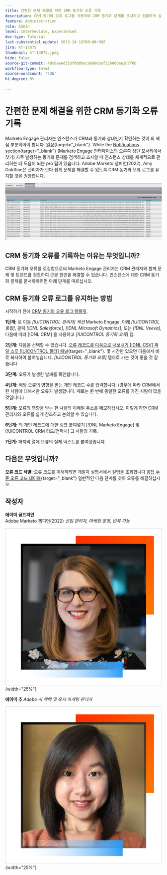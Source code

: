 ```yaml
---
title: 간편한 문제 해결을 위한 CRM 동기화 오류 기록
description: CRM 동기화 오류 로그를 사용하여 CRM 동기화 문제를 조사하고 원활하게 실행하는 방법에 대해 알아봅니다.
feature: Administration
role: Admin
level: Intermediate, Experienced
doc-type: Tutorial
last-substantial-update: 2023-10-16T00:00:00Z
jira: KT-13875
thumbnail: KT-13875.jpeg
hide: false
source-git-commit: 4dc6aeed353fdd8bac960603af22b060ae2d7f00
workflow-type: tm+mt
source-wordcount: '436'
ht-degree: 0%

---
```



# 간편한 문제 해결을 위한 CRM 동기화 오류 기록

Marketo Engage 관리자는 인스턴스가 CRM과 동기화 상태인지 확인하는 것이 의 핵심 부분이어야 합니다. [일상](https://nation.marketo.com/t5/champion-program-blogs/my-marketo-morning-routine-tips-for-driving-marketing-operation/ba-p/247508){target="_blank"}. While the [Notifications section](https://experienceleague.adobe.com/docs/marketo/using/product-docs/core-marketo-concepts/miscellaneous/notification-types.html){target="_blank"} (Marketo Engage 인터페이스의 오른쪽 상단 모서리에서 찾기) 자주 발생하는 동기화 문제를 검색하고 조사할 때 인스턴스 상태를 체계적으로 관리하는 데 도움이 되는 pro 팁이 있습니다.  Adobe Marketo 챔피언(2022), Amy Goldfine은 관리자가 보다 쉽게 문제를 해결할 수 있도록 CRM 동기화 오류 로그를 유지할 것을 권장합니다.

![동기화 오류 탭의 스크린샷](/help/tutorial-inherited-instance/_assets/Marketo_Engage_Admin_Salesforce_Sync_Errors_Tab.png)

## CRM 동기화 오류를 기록하는 이유는 무엇입니까?

CRM 동기화 오류를 로깅함으로써 Marketo Engage 관리자는 CRM 관리자와 함께 문제 및 트렌드를 검토하여 근본 원인을 해결할 수 있습니다. 인스턴스에 대한 CRM 동기화 문제를 문서화하려면 아래 단계를 따르십시오.

## CRM 동기화 오류 로그를 유지하는 방법

시작하기 전에 [CRM 동기화 오류 로그 템플릿](/help/tutorial-inherited-instance/_assets/downloads/Adobe-Marketo-Engage_CRM-Sync-Error-Log-Template.xlsx).

**1단계:** 로 이동 *[!UICONTROL 관리자] 섹션* Marketo Engage. 아래 *[!UICONTROL 통합]*, 클릭 *[!DNL Salesforce]*, *[!DNL Microsoft Dynamics]*, 또는 *[!DNL Veeva]*, 다음에 따라 [!DNL CRM] 을 사용하고 *[!UICONTROL 동기화 오류]* 탭.

**2단계:** 다음을 선택할 수 있습니다. [오류 레코드를 다음으로 내보내기 [!DNL CSV] 파일 스루 [!UICONTROL 필터] 패널](https://experienceleague.adobe.com/docs/marketo/using/product-docs/crm-sync/salesforce-sync/salesforce-sync-errors.html#filter-sync-errors){target="_blank"}. 몇 시간만 있으면 다음에서 바로 복사하여 붙여넣습니다. *[!UICONTROL 동기화 오류]* 탭으로 가는 것이 좋을 것 같습니다

**3단계:** 오류가 발생한 날짜를 확인합니다.

**4단계:** 해당 오류의 영향을 받는 개인 레코드 수를 입력합니다. (경우에 따라 CRM에서 한 사람에 대해서만 오류가 발생합니다. 때로는 한 번에 동일한 오류를 가진 사람이 많을 것입니다.)

**5단계:** 오류의 영향을 받는 한 사람의 이메일 주소를 메모하십시오. 이렇게 하면 CRM 관리자와 오류를 쉽게 참조하고 논의할 수 있습니다.

**6단계:** 의 개인 레코드에 대한 링크 붙여넣기 [!DNL Marketo Engage] 및 [!UICONTROL CRM 리드/연락처] 그 사람의 기록.

**7단계:** 마지막 열에 오류의 실제 텍스트를 붙여넣습니다.

## 다음은 무엇입니까?

**오류 코드 식별:** 오류 코드를 이해하려면 개발자 설명서에서 설명을 조회합니다 [응답 수준 오류 코드 테이블](https://developers.marketo.com/rest-api/error-codes/#response_level_error_codes){target="_blank"} 일반적인 다음 단계를 찾아 오류를 해결하십시오.

## 작성자

**에이미 골드파인**\
Adobe Marketo 챔피언(2022)
*선임 관리자, 마케팅 운영, 반복 가능*

![에이미 골드파인](/help/tutorial-inherited-instance/_assets/authors/Customer_Author_Amy_Goldfine.png){width="25%"}

**에이미 추**
*Adobe 시 채택 및 유지 마케팅 관리자*

![에이미 추](/help/tutorial-inherited-instance/_assets/authors/Adobe_Author_Amy_Chiu.png){width="25%"}

